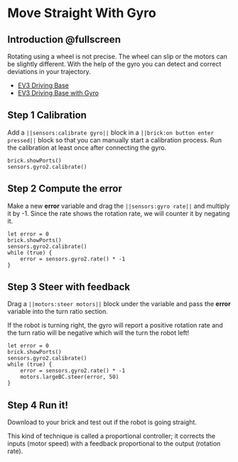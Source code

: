 # Move Straight With Gyro

## Introduction @fullscreen

Rotating using a wheel is not precise. The wheel can slip or the motors
can be slightly different. 
With the help of the gyro you can detect and correct deviations in your trajectory.

* [EV3 Driving Base](https://le-www-live-s.legocdn.com/sc/media/lessons/mindstorms-ev3/building-instructions/ev3-rem-driving-base-79bebfc16bd491186ea9c9069842155e.pdf)
* [EV3 Driving Base with Gyro](https://le-www-live-s.legocdn.com/sc/media/lessons/mindstorms-ev3/building-instructions/ev3-gyro-sensor-driving-base-a521f8ebe355c281c006418395309e15.pdf)


## Step 1 Calibration

Add a ``||sensors:calibrate gyro||`` block in a ``||brick:on button enter pressed||`` block so that you can manually start a calibration process. Run the calibration
at least once after connecting the gyro.

```blocks
brick.showPorts()
sensors.gyro2.calibrate()
```

## Step 2 Compute the error

Make a new **error** variable and drag the ``||sensors:gyro rate||``
and multiply it by -1. Since the rate shows the rotation rate, we will
counter it by negating it.

```blocks
let error = 0
brick.showPorts()
sensors.gyro2.calibrate()
while (true) {
    error = sensors.gyro2.rate() * -1
}
```

## Step 3 Steer with feedback

Drag a ``||motors:steer motors||`` block under the variable and pass
the **error** variable into the turn ratio section.

If the robot is turning right, the gyro will report a positive rotation rate
and the turn ratio will be negative which will the turn the robot left!

```blocks
let error = 0
brick.showPorts()
sensors.gyro2.calibrate()
while (true) {
    error = sensors.gyro2.rate() * -1
    motors.largeBC.steer(error, 50)
}
```

## Step 4 Run it!

Download to your brick and test out if the robot is going straight.

This kind of technique is called a proportional controller; 
it corrects the inputs (motor speed) with a feedback proportional to the output (rotation rate).